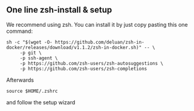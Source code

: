 ## One line zsh-install & setup
We recommend using zsh. You can install it by just copy pasting this one command:
```
sh -c "$(wget -O- https://github.com/deluan/zsh-in-docker/releases/download/v1.1.2/zsh-in-docker.sh)" -- \
     -p git \
     -p ssh-agent \
     -p https://github.com/zsh-users/zsh-autosuggestions \
     -p https://github.com/zsh-users/zsh-completions
```
Afterwards

```
source $HOME/.zshrc
```
and follow the setup wizard
